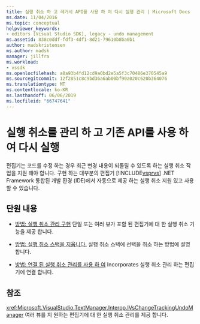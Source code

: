 ```yaml
---
title: 실행 취소 하 고 레거시 API를 사용 하 여 다시 실행 관리 | Microsoft Docs
ms.date: 11/04/2016
ms.topic: conceptual
helpviewer_keywords:
- editors [Visual Studio SDK], legacy - undo management
ms.assetid: 838c0ddf-fdf3-4df1-8d21-79610b8ba0b1
author: madskristensen
ms.author: madsk
manager: jillfra
ms.workload:
- vssdk
ms.openlocfilehash: a8a93b4fd12cd9a0bd2e5a5f3c70486e370545a9
ms.sourcegitcommit: 12f2851c8c9bd36a6ab00bf90a020c620b364076
ms.translationtype: MT
ms.contentlocale: ko-KR
ms.lasthandoff: 06/06/2019
ms.locfileid: "66747641"
---
```

# <a name="manage-undo-and-redo-by-using-the-legacy-api"></a>실행 취소를 관리 하 고 기존 API를 사용 하 여 다시 실행
편집기는 코드를 수정 하는 경우 최근 변경 내용이 되돌릴 수 있도록 하는 실행 취소 작업을 지원 해야 합니다. 구현 하는 대부분의 편집기 [!INCLUDE[vsprvs](../code-quality/includes/vsprvs_md.md)] .NET Framework 통합된 개발 환경 (IDE)에서 자동으로 제공 하는 실행 취소 지원 있고 사용할 수 있습니다.

## <a name="in-this-section"></a>단원 내용
- [방법: 실행 취소 관리 구현](../extensibility/how-to-implement-undo-management.md) 단일 또는 여러 뷰가 포함 된 편집기에 대 한 실행 취소 기능을 제공 합니다.

- [방법: 실행 취소 스택을 지웁니다.](../extensibility/how-to-clear-the-undo-stack.md) 실행 취소 스택에 선택을 취소 하는 방법에 설명 합니다.

- [방법: 연결 된 실행 취소 관리를 사용 하 여](../extensibility/how-to-use-linked-undo-management.md) Incorporates 실행 취소 관리 하는 편집기에 연결 합니다.

## <a name="reference"></a>참조
 <xref:Microsoft.VisualStudio.TextManager.Interop.IVsChangeTrackingUndoManager> 여러 뷰를 지 원하는 편집기에 대 한 실행 취소 관리를 제공 합니다.
